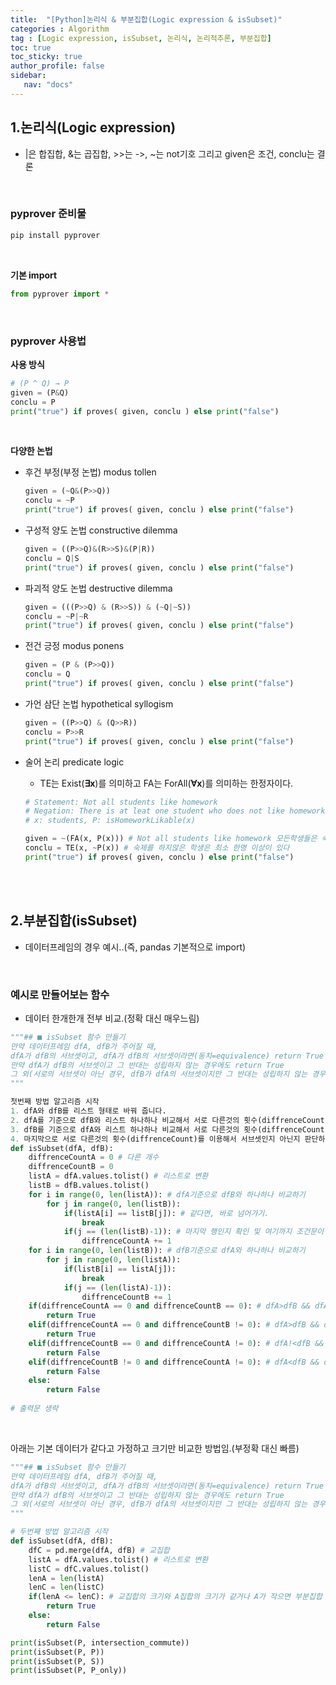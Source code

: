 ```yaml
---
title:  "[Python]논리식 & 부분집합(Logic expression & isSubset)"
categories : Algorithm
tag : [Logic expression, isSubset, 논리식, 논리적추론, 부분집합]
toc: true
toc_sticky: true
author_profile: false
sidebar:
   nav: "docs"
---
```




## 1.논리식(Logic expression)

* \|은 합집합, &는 곱집합, >>는 ->, ~는 not기호 그리고 given은 조건, conclu는 결론

<br>

### pyprover 준비물

```python
pip install pyprover
```

<br>

**기본 import**

```python
from pyprover import *
```

<br>

### pyprover 사용법

**사용 방식**

```python
# (P ^ Q) → P
given = (P&Q)
conclu = P
print("true") if proves( given, conclu ) else print("false")
```

<br>

**다양한 논법**

* 후건 부정(부정 논법) modus tollen

  ```python
  given = (~Q&(P>>Q))
  conclu = ~P
  print("true") if proves( given, conclu ) else print("false")
  ```

* 구성적 양도 논법 constructive dilemma

  ```python
  given = ((P>>Q)&(R>>S)&(P|R))
  conclu = Q|S
  print("true") if proves( given, conclu ) else print("false")
  ```

* 파괴적 양도 논법 destructive dilemma

  ```python
  given = (((P>>Q) & (R>>S)) & (~Q|~S))
  conclu = ~P|~R
  print("true") if proves( given, conclu ) else print("false")
  ```

* 전건 긍정 modus ponens

  ```python
  given = (P & (P>>Q))
  conclu = Q
  print("true") if proves( given, conclu ) else print("false")
  ```

* 가언 삼단 논법 hypothetical syllogism

  ```python
  given = ((P>>Q) & (Q>>R))
  conclu = P>>R
  print("true") if proves( given, conclu ) else print("false")
  ```

* 술어 논리 predicate logic

  * TE는 Exist(**∃x**)를 의미하고 FA는 ForAll(**∀x**)를 의미하는 한정자이다.

  ```python
  # Statement: Not all students like homework 
  # Negation: There is at leat one student who does not like homework 
  # x: students, P: isHomeworkLikable(x)
  
  given = ~(FA(x, P(x))) # Not all students like homework 모든학생들은 숙제를 하지 않았다
  conclu = TE(x, ~P(x)) # 숙제를 하지않은 학생은 최소 한명 이상이 있다
  print("true") if proves( given, conclu ) else print("false")
  ```

<br><br>

## 2.부분집합(isSubset)

* 데이터프레임의 경우 예시..(즉, pandas 기본적으로 import)

<br>

### 예시로 만들어보는 함수

* 데이터 한개한개 전부 비교.(정확 대신 매우느림)

```python
"""## ■ isSubset 함수 만들기
만약 데이터프레임 dfA, dfB가 주어질 때,
dfA가 dfB의 서브셋이고, dfA가 dfB의 서브셋이라면(동치=equivalence) return True
만약 dfA가 dfB의 서브셋이고 그 반대는 성립하지 않는 경우에도 return True
그 외(서로의 서브셋이 아닌 경우, dfB가 dfA의 서브셋이지만 그 반대는 성립하지 않는 경우)는 return False
"""
```

```python
첫번째 방법 알고리즘 시작
1. dfA와 dfB를 리스트 형태로 바꿔 줍니다.
2. dfA를 기준으로 dfB와 리스트 하나하나 비교해서 서로 다른것의 횟수(diffrenceCount)를 카운트 합니다.
3. dfB를 기준으로 dfA와 리스트 하나하나 비교해서 서로 다른것의 횟수(diffrenceCount)를 카운트 합니다.
4. 마지막으로 서로 다른것의 횟수(diffrenceCount)를 이용해서 서브셋인지 아닌지 판단하는 조건문을 작성합니다.
def isSubset(dfA, dfB):
    diffrenceCountA = 0 # 다른 개수
    diffrenceCountB = 0
    listA = dfA.values.tolist() # 리스트로 변환
    listB = dfB.values.tolist()
    for i in range(0, len(listA)): # dfA기준으로 dfB와 하나하나 비교하기
        for j in range(0, len(listB)):
            if(listA[i] == listB[j]): # 같다면, 바로 넘어가기.
                break
            if(j == (len(listB)-1)): # 마지막 행인지 확인 및 여기까지 조건문이 온다면? 같은거 없다는 말.
                diffrenceCountA += 1
    for i in range(0, len(listB)): # dfB기준으로 dfA와 하나하나 비교하기
        for j in range(0, len(listA)):
            if(listB[i] == listA[j]):
                break
            if(j == (len(listA)-1)):
                diffrenceCountB += 1
    if(diffrenceCountA == 0 and diffrenceCountB == 0): # dfA>dfB && dfA<dfB 동치. true 반환
        return True
    elif(diffrenceCountA == 0 and diffrenceCountB != 0): # dfA>dfB && dfA!<dfB 이것도 true 반환
        return True
    elif(diffrenceCountB == 0 and diffrenceCountA != 0): # dfA!<dfB && dfA!>dfB 다름. false 반환
        return False
    elif(diffrenceCountB != 0 and diffrenceCountA != 0): # dfA<dfB && dfA!>dfB 이것은 false 반환
        return False
    else:
        return False
        
# 출력문 생략
```

<br>

아래는 기본 데이터가 같다고 가정하고 크기만 비교한 방법임.(부정확 대신 빠름)

```python
"""## ■ isSubset 함수 만들기
만약 데이터프레임 dfA, dfB가 주어질 때,
dfA가 dfB의 서브셋이고, dfA가 dfB의 서브셋이라면(동치=equivalence) return True
만약 dfA가 dfB의 서브셋이고 그 반대는 성립하지 않는 경우에도 return True
그 외(서로의 서브셋이 아닌 경우, dfB가 dfA의 서브셋이지만 그 반대는 성립하지 않는 경우)는 return False
"""
```

```python
# 두번째 방법 알고리즘 시작
def isSubset(dfA, dfB):
    dfC = pd.merge(dfA, dfB) # 교집합
    listA = dfA.values.tolist() # 리스트로 변환
    listC = dfC.values.tolist()
    lenA = len(listA)
    lenC = len(listC)
    if(lenA <= lenC): # 교집합의 크기와 A집합의 크기가 같거나 A가 작으면 부분집합
        return True
    else:
        return False

print(isSubset(P, intersection_commute))
print(isSubset(P, P))
print(isSubset(P, S))
print(isSubset(P, P_only))
```

